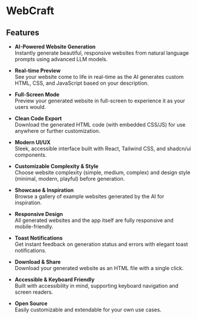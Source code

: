 # WebCraft

## Features

- **AI-Powered Website Generation**  
  Instantly generate beautiful, responsive websites from natural language prompts using advanced LLM models.

- **Real-time Preview**  
  See your website come to life in real-time as the AI generates custom HTML, CSS, and JavaScript based on your description.

- **Full-Screen Mode**  
  Preview your generated website in full-screen to experience it as your users would.

- **Clean Code Export**  
  Download the generated HTML code (with embedded CSS/JS) for use anywhere or further customization.

- **Modern UI/UX**  
  Sleek, accessible interface built with React, Tailwind CSS, and shadcn/ui components.

- **Customizable Complexity & Style**  
  Choose website complexity (simple, medium, complex) and design style (minimal, modern, playful) before generation.

- **Showcase & Inspiration**  
  Browse a gallery of example websites generated by the AI for inspiration.

- **Responsive Design**  
  All generated websites and the app itself are fully responsive and mobile-friendly.

- **Toast Notifications**  
  Get instant feedback on generation status and errors with elegant toast notifications.

- **Download & Share**  
  Download your generated website as an HTML file with a single click.

- **Accessible & Keyboard Friendly**  
  Built with accessibility in mind, supporting keyboard navigation and screen readers.

- **Open Source**  
  Easily customizable and extendable for your own use cases.
